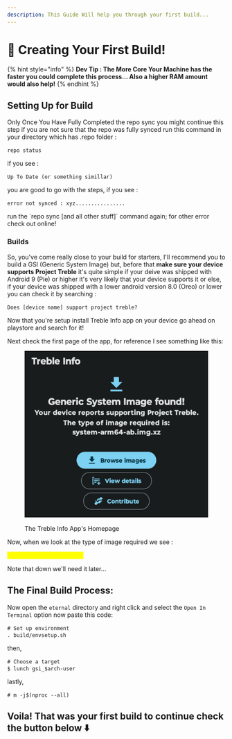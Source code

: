 ```yaml
---
description: This Guide Will help you through your first build...
---
```


# 🔧 Creating Your First Build!

{% hint style="info" %}
**Dev Tip : The More Core Your Machine has the faster you could complete this process... Also a higher RAM amount would also help!**
{% endhint %}

## Setting Up for Build

Only Once You Have Fully Completed the repo sync you might continue this step if you are not sure that the repo was fully synced run this command in your directory which has .repo folder :

```
repo status
```

if you see :

```
Up To Date (or something simillar)
```

you are good to go with the steps, if you see :

```
error not synced : xyz................
```

run the \`repo sync \[and all other stuff]\` command again; for other error check out online!

### Builds

So, you've come really close to your build for starters, I'll recommend you to build a GSI (Generic System Image) but, before that **make sure your device supports Project Treble** it's quite simple if your deive was shipped with Android 9 (Pie) or higher it's very likely that your device supports it or else, if your device was shipped with a lower android version 8.0 (Oreo) or lower you can check it by searching :

```
Does [device name] support project treble?
```

Now that you're setup install Treble Info app on your device go ahead on playstore and search for it!

Next check the first page of the app, for reference I see something like this:

<figure><img src="../../.gitbook/assets/photo1685295889.jpeg" alt=""><figcaption><p>The Treble Info App's Homepage</p></figcaption></figure>

Now, when we look at the type of image required we see :

<mark style="color:yellow;">**system-arm64-ab.img.xz**</mark>

Note that down we'll need it later...

## The Final Build Process:

Now open the `eternal` directory and right click and select the `Open In Terminal` option now paste this code:

```
# Set up environment
. build/envsetup.sh
```

then,

```
# Choose a target
$ lunch gsi_$arch-user
```

lastly,

```
# m -j$(nproc --all)
```

## Voila! That was your first build to continue check the button below ⬇️
